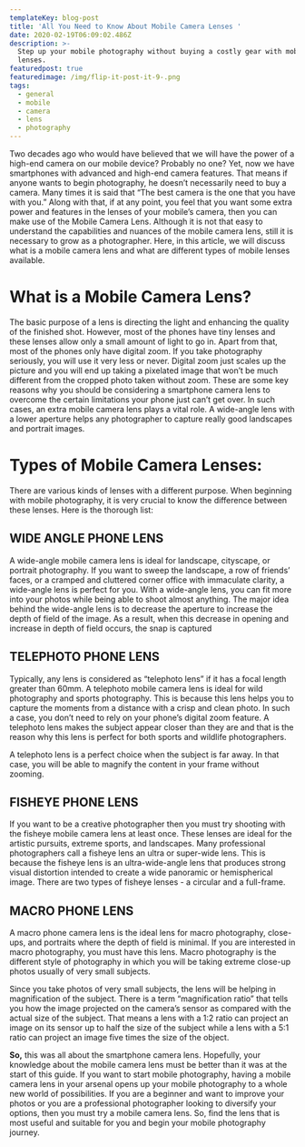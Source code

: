 ```yaml
---
templateKey: blog-post
title: 'All You Need to Know About Mobile Camera Lenses '
date: 2020-02-19T06:09:02.486Z
description: >-
  Step up your mobile photography without buying a costly gear with mobile
  lenses.
featuredpost: true
featuredimage: /img/flip-it-post-it-9-.png
tags:
  - general
  - mobile
  - camera
  - lens
  - photography
---
```

Two decades ago who would have believed that we will have the power of a high-end camera on our mobile device? Probably no one? Yet, now we have smartphones with advanced and high-end camera features. That means if anyone wants to begin photography, he doesn’t necessarily need to buy a camera. Many times it is said that “The best camera is the one that you have with you.” Along with that, if at any point, you feel that you want some extra power and features in the lenses of your mobile’s camera, then you can make use of the Mobile Camera Lens. Although it is not that easy to understand the capabilities and nuances of the mobile camera lens, still it is necessary to grow as a photographer. Here, in this article, we will discuss what is a mobile camera lens and what are different types of mobile lenses available.



# What is a Mobile Camera Lens?

The basic purpose of a lens is directing the light and enhancing the quality of the finished shot. However, most of the phones have tiny lenses and these lenses allow only a small amount of light to go in. Apart from that, most of the phones only have digital zoom. If you take photography seriously, you will use it very less or never. Digital zoom just scales up the picture and you will end up taking a pixelated image that won’t be much different from the cropped photo taken without zoom. These are some key reasons why you should be considering a smartphone camera lens to overcome the certain limitations your phone just can’t get over. In such cases, an extra mobile camera lens plays a vital role. A wide-angle lens with a lower aperture helps any photographer to capture really good landscapes and portrait images.



# Types of Mobile Camera Lenses:

There are various kinds of lenses with a different purpose. When beginning with mobile photography, it is very crucial to know the difference between these lenses. Here is the thorough list:



## WIDE ANGLE PHONE LENS

A wide-angle mobile camera lens is ideal for landscape, cityscape, or portrait photography. If you want to sweep the landscape, a row of friends’ faces, or a cramped and cluttered corner office with immaculate clarity, a wide-angle lens is perfect for you. With a wide-angle lens, you can fit more into your photos while being able to shoot almost anything. The major idea behind the wide-angle lens is to decrease the aperture to increase the depth of field of the image. As a result, when this decrease in opening and increase in depth of field occurs, the snap is captured



## TELEPHOTO PHONE LENS

Typically, any lens is considered as “telephoto lens” if it has a focal length greater than 60mm. A telephoto mobile camera lens is ideal for wild photography and sports photography. This is because this lens helps you to capture the moments from a distance with a crisp and clean photo. In such a case, you don’t need to rely on your phone’s digital zoom feature. A telephoto lens makes the subject appear closer than they are and that is the reason why this lens is perfect for both sports and wildlife photographers.

A telephoto lens is a perfect choice when the subject is far away. In that case, you will be able to magnify the content in your frame without zooming. 



## FISHEYE PHONE LENS

If you want to be a creative photographer then you must try shooting with the fisheye mobile camera lens at least once. These lenses are ideal for the artistic pursuits, extreme sports, and landscapes. Many professional photographers call a fisheye lens an ultra or super-wide lens.  This is because the fisheye lens is an ultra-wide-angle lens that produces strong visual distortion intended to create a wide panoramic or hemispherical image. There are two types of fisheye lenses - a circular and a full-frame. 



## MACRO PHONE LENS

A macro phone camera lens is the ideal lens for macro photography, close-ups, and portraits where the depth of field is minimal. If you are interested in macro photography, you must have this lens. Macro photography is the different style of photography in which you will be taking extreme close-up photos usually of very small subjects. 

Since you take photos of very small subjects, the lens will be helping in magnification of the subject. There is a term “magnification ratio” that tells you how the image projected on the camera’s sensor as compared with the actual size of the subject. That means a lens with a 1:2 ratio can project an image on its sensor up to half the size of the subject while a lens with a 5:1 ratio can project an image five times the size of the object.



**So,** this was all about the smartphone camera lens. Hopefully, your knowledge about the mobile camera lens must be better than it was at the start of this guide. If you want to start mobile photography, having a mobile camera lens in your arsenal opens up your mobile photography to a whole new world of possibilities. If you are a beginner and want to improve your photos or you are a professional photographer looking to diversify your options, then you must try a mobile camera lens. So, find the lens that is most useful and suitable for you and begin your mobile photography journey.
